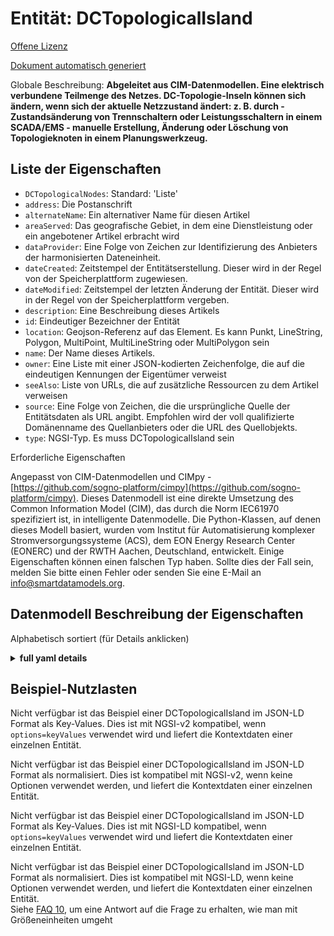 Entität: DCTopologicalIsland  
============================  
[Offene Lizenz](https://github.com/smart-data-models//dataModel.EnergyCIM/blob/master/DCTopologicalIsland/LICENSE.md)  
[Dokument automatisch generiert](https://docs.google.com/presentation/d/e/2PACX-1vTs-Ng5dIAwkg91oTTUdt8ua7woBXhPnwavZ0FxgR8BsAI_Ek3C5q97Nd94HS8KhP-r_quD4H0fgyt3/pub?start=false&loop=false&delayms=3000#slide=id.gb715ace035_0_60)  
Globale Beschreibung: **Abgeleitet aus CIM-Datenmodellen. Eine elektrisch verbundene Teilmenge des Netzes. DC-Topologie-Inseln können sich ändern, wenn sich der aktuelle Netzzustand ändert: z. B. durch - Zustandsänderung von Trennschaltern oder Leistungsschaltern in einem SCADA/EMS - manuelle Erstellung, Änderung oder Löschung von Topologieknoten in einem Planungswerkzeug.**  

## Liste der Eigenschaften  

- `DCTopologicalNodes`:  Standard: 'Liste'  - `address`: Die Postanschrift  - `alternateName`: Ein alternativer Name für diesen Artikel  - `areaServed`: Das geografische Gebiet, in dem eine Dienstleistung oder ein angebotener Artikel erbracht wird  - `dataProvider`: Eine Folge von Zeichen zur Identifizierung des Anbieters der harmonisierten Dateneinheit.  - `dateCreated`: Zeitstempel der Entitätserstellung. Dieser wird in der Regel von der Speicherplattform zugewiesen.  - `dateModified`: Zeitstempel der letzten Änderung der Entität. Dieser wird in der Regel von der Speicherplattform vergeben.  - `description`: Eine Beschreibung dieses Artikels  - `id`: Eindeutiger Bezeichner der Entität  - `location`: Geojson-Referenz auf das Element. Es kann Punkt, LineString, Polygon, MultiPoint, MultiLineString oder MultiPolygon sein  - `name`: Der Name dieses Artikels.  - `owner`: Eine Liste mit einer JSON-kodierten Zeichenfolge, die auf die eindeutigen Kennungen der Eigentümer verweist  - `seeAlso`: Liste von URLs, die auf zusätzliche Ressourcen zu dem Artikel verweisen  - `source`: Eine Folge von Zeichen, die die ursprüngliche Quelle der Entitätsdaten als URL angibt. Empfohlen wird der voll qualifizierte Domänenname des Quellanbieters oder die URL des Quellobjekts.  - `type`: NGSI-Typ. Es muss DCTopologicalIsland sein    
Erforderliche Eigenschaften  
Angepasst von CIM-Datenmodellen und CIMpy - [https://github.com/sogno-platform/cimpy](https://github.com/sogno-platform/cimpy). Dieses Datenmodell ist eine direkte Umsetzung des Common Information Model (CIM), das durch die Norm IEC61970 spezifiziert ist, in intelligente Datenmodelle. Die Python-Klassen, auf denen dieses Modell basiert, wurden vom Institut für Automatisierung komplexer Stromversorgungssysteme (ACS), dem EON Energy Research Center (EONERC) und der RWTH Aachen, Deutschland, entwickelt. Einige Eigenschaften können einen falschen Typ haben. Sollte dies der Fall sein, melden Sie bitte einen Fehler oder senden Sie eine E-Mail an info@smartdatamodels.org.  
## Datenmodell Beschreibung der Eigenschaften  
Alphabetisch sortiert (für Details anklicken)  
<details><summary><strong>full yaml details</strong></summary>    
```yaml  
DCTopologicalIsland:    
  description: 'Adapted from CIM data models. An electrically connected subset of the network. DC topological islands can change as the current network state changes: e.g. due to  - disconnect switches or breakers change state in a SCADA/EMS - manual creation, change or deletion of topological nodes in a planning tool.'    
  properties:    
    DCTopologicalNodes:    
      description: ' Default: ''list'''    
      type: number    
      x-ngsi:    
        model: https://schema.org/Number    
        type: Property    
    address:    
      description: 'The mailing address'    
      properties:    
        addressCountry:    
          description: 'Property. The country. For example, Spain. Model:''https://schema.org/addressCountry'''    
          type: string    
        addressLocality:    
          description: 'Property. The locality in which the street address is, and which is in the region. Model:''https://schema.org/addressLocality'''    
          type: string    
        addressRegion:    
          description: 'Property. The region in which the locality is, and which is in the country. Model:''https://schema.org/addressRegion'''    
          type: string    
        postOfficeBoxNumber:    
          description: 'Property. The post office box number for PO box addresses. For example, 03578. Model:''https://schema.org/postOfficeBoxNumber'''    
          type: string    
        postalCode:    
          description: 'Property. The postal code. For example, 24004. Model:''https://schema.org/https://schema.org/postalCode'''    
          type: string    
        streetAddress:    
          description: 'Property. The street address. Model:''https://schema.org/streetAddress'''    
          type: string    
      type: object    
      x-ngsi:    
        model: https://schema.org/address    
        type: Property    
    alternateName:    
      description: 'An alternative name for this item'    
      type: string    
      x-ngsi:    
        type: Property    
    areaServed:    
      description: 'The geographic area where a service or offered item is provided'    
      type: string    
      x-ngsi:    
        model: https://schema.org/Text    
        type: Property    
    dataProvider:    
      description: 'A sequence of characters identifying the provider of the harmonised data entity.'    
      type: string    
      x-ngsi:    
        type: Property    
    dateCreated:    
      description: 'Entity creation timestamp. This will usually be allocated by the storage platform.'    
      format: date-time    
      type: string    
      x-ngsi:    
        type: Property    
    dateModified:    
      description: 'Timestamp of the last modification of the entity. This will usually be allocated by the storage platform.'    
      format: date-time    
      type: string    
      x-ngsi:    
        type: Property    
    description:    
      description: 'A description of this item'    
      type: string    
      x-ngsi:    
        type: Property    
    id:    
      anyOf: &dctopologicalisland_-_properties_-_owner_-_items_-_anyof    
        - description: 'Property. Identifier format of any NGSI entity'    
          maxLength: 256    
          minLength: 1    
          pattern: ^[\w\-\.\{\}\$\+\*\[\]`|~^@!,:\\]+$    
          type: string    
        - description: 'Property. Identifier format of any NGSI entity'    
          format: uri    
          type: string    
      description: 'Unique identifier of the entity'    
      x-ngsi:    
        type: Property    
    location:    
      description: 'Geojson reference to the item. It can be Point, LineString, Polygon, MultiPoint, MultiLineString or MultiPolygon'    
      oneOf:    
        - description: 'Geoproperty. Geojson reference to the item. Point'    
          properties:    
            bbox:    
              items:    
                type: number    
              minItems: 4    
              type: array    
            coordinates:    
              items:    
                type: number    
              minItems: 2    
              type: array    
            type:    
              enum:    
                - Point    
              type: string    
          required:    
            - type    
            - coordinates    
          title: 'GeoJSON Point'    
          type: object    
        - description: 'Geoproperty. Geojson reference to the item. LineString'    
          properties:    
            bbox:    
              items:    
                type: number    
              minItems: 4    
              type: array    
            coordinates:    
              items:    
                items:    
                  type: number    
                minItems: 2    
                type: array    
              minItems: 2    
              type: array    
            type:    
              enum:    
                - LineString    
              type: string    
          required:    
            - type    
            - coordinates    
          title: 'GeoJSON LineString'    
          type: object    
        - description: 'Geoproperty. Geojson reference to the item. Polygon'    
          properties:    
            bbox:    
              items:    
                type: number    
              minItems: 4    
              type: array    
            coordinates:    
              items:    
                items:    
                  items:    
                    type: number    
                  minItems: 2    
                  type: array    
                minItems: 4    
                type: array    
              type: array    
            type:    
              enum:    
                - Polygon    
              type: string    
          required:    
            - type    
            - coordinates    
          title: 'GeoJSON Polygon'    
          type: object    
        - description: 'Geoproperty. Geojson reference to the item. MultiPoint'    
          properties:    
            bbox:    
              items:    
                type: number    
              minItems: 4    
              type: array    
            coordinates:    
              items:    
                items:    
                  type: number    
                minItems: 2    
                type: array    
              type: array    
            type:    
              enum:    
                - MultiPoint    
              type: string    
          required:    
            - type    
            - coordinates    
          title: 'GeoJSON MultiPoint'    
          type: object    
        - description: 'Geoproperty. Geojson reference to the item. MultiLineString'    
          properties:    
            bbox:    
              items:    
                type: number    
              minItems: 4    
              type: array    
            coordinates:    
              items:    
                items:    
                  items:    
                    type: number    
                  minItems: 2    
                  type: array    
                minItems: 2    
                type: array    
              type: array    
            type:    
              enum:    
                - MultiLineString    
              type: string    
          required:    
            - type    
            - coordinates    
          title: 'GeoJSON MultiLineString'    
          type: object    
        - description: 'Geoproperty. Geojson reference to the item. MultiLineString'    
          properties:    
            bbox:    
              items:    
                type: number    
              minItems: 4    
              type: array    
            coordinates:    
              items:    
                items:    
                  items:    
                    items:    
                      type: number    
                    minItems: 2    
                    type: array    
                  minItems: 4    
                  type: array    
                type: array    
              type: array    
            type:    
              enum:    
                - MultiPolygon    
              type: string    
          required:    
            - type    
            - coordinates    
          title: 'GeoJSON MultiPolygon'    
          type: object    
      x-ngsi:    
        type: Geoproperty    
    name:    
      description: 'The name of this item.'    
      type: string    
      x-ngsi:    
        type: Property    
    owner:    
      description: 'A List containing a JSON encoded sequence of characters referencing the unique Ids of the owner(s)'    
      items:    
        anyOf: *dctopologicalisland_-_properties_-_owner_-_items_-_anyof    
        description: 'Property. Unique identifier of the entity'    
      type: array    
      x-ngsi:    
        type: Property    
    seeAlso:    
      description: 'list of uri pointing to additional resources about the item'    
      oneOf:    
        - items:    
            format: uri    
            type: string    
          minItems: 1    
          type: array    
        - format: uri    
          type: string    
      x-ngsi:    
        type: Property    
    source:    
      description: 'A sequence of characters giving the original source of the entity data as a URL. Recommended to be the fully qualified domain name of the source provider, or the URL to the source object.'    
      type: string    
      x-ngsi:    
        type: Property    
    type:    
      description: 'NGSI type. It has to be DCTopologicalIsland'    
      enum:    
        - DCTopologicalIsland    
      type: string    
      x-ngsi:    
        type: Property    
  required: []    
  type: object    
```  
</details>    
## Beispiel-Nutzlasten  
Nicht verfügbar ist das Beispiel einer DCTopologicalIsland im JSON-LD Format als Key-Values. Dies ist mit NGSI-v2 kompatibel, wenn `options=keyValues` verwendet wird und liefert die Kontextdaten einer einzelnen Entität.  
Nicht verfügbar ist das Beispiel einer DCTopologicalIsland im JSON-LD Format als normalisiert. Dies ist kompatibel mit NGSI-v2, wenn keine Optionen verwendet werden, und liefert die Kontextdaten einer einzelnen Entität.  
Nicht verfügbar ist das Beispiel einer DCTopologicalIsland im JSON-LD Format als Key-Values. Dies ist mit NGSI-LD kompatibel, wenn `options=keyValues` verwendet wird und liefert die Kontextdaten einer einzelnen Entität.  
Nicht verfügbar ist das Beispiel einer DCTopologicalIsland im JSON-LD Format als normalisiert. Dies ist kompatibel mit NGSI-LD, wenn keine Optionen verwendet werden, und liefert die Kontextdaten einer einzelnen Entität.  
Siehe [FAQ 10](https://smartdatamodels.org/index.php/faqs/), um eine Antwort auf die Frage zu erhalten, wie man mit Größeneinheiten umgeht